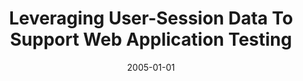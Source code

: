 ---
title: "Leveraging User-Session Data To Support Web Application Testing"
date: 2005-01-01
venue: ""
paperurl: https://doi.org/10.1109/TSE.2005.36
authors: "Sebastian G Elbaum, Gregg Rothermel, Srikanth Karre and Marc Fisher II"
awards: ""
---